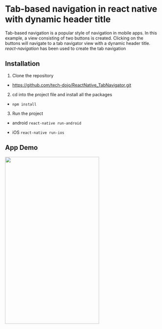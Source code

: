 # Tab-based navigation in react native with dynamic header title 

Tab-based navigation is a popular style of navigation in mobile apps. In this example, a view consisting of two buttons is created. Clicking on the buttons will navigate to a tab navigator view with a dynamic header title. *react-navigation* has been used to create the tab navigation

## Installation

1. Clone the repository 

* https://github.com/tech-dojo/ReactNative_TabNavigator.git

2. cd into the project file and install all the packages 

* ``` npm install ```

3. Run the project

  * android ``` react-native run-android ```

  * iOS ``` react-native run-ios ```
  
  ## App Demo
  
  <img width="308" height="547" alt="" src="https://techdojo-web.s3-us-west-2.amazonaws.com/codebiddya/blogs/reacttabnav.gif">
  
